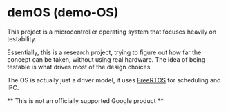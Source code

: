 # demOS (demo-OS)

This project is a microcontroller operating system that focuses heavily on testability.

Essentially, this is a research project, trying to figure out how far the concept can be taken,
without using real hardware. The idea of being testable is what drives most of the design choices.

The OS is actually just a driver model, it uses [FreeRTOS](https://freertos.org) for scheduling
and IPC.

** This is not an officially supported Google product **


